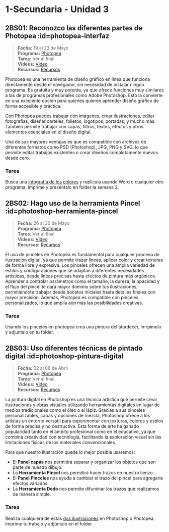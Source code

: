 # 1-Secundaria - Unidad 3

## 2BS01: Reconozco las diferentes partes de Photopea :id=photopea-interfaz

> <i class="bi bi-calendar"></i> **Fecha:** 19 al 23 de Mayo<br><i class="bi bi-window-desktop"></i> **Programa:** [Photopea](https://www.photopea.com/)<br><i class="bi bi-calendar-check"></i> **Tarea:** Ver al final<br><i class="bi bi-play-btn"></i> **Videos:** [Video](https://www.youtube.com/watch?v=DldfD9-Em8o)<br><i class="bi bi-briefcase"></i> **Recursos:** [Recursos](https://drive.google.com/drive/folders/1ywEkiDbaslISnnfEnSUkhao_UwtqnLgy?usp=sharing)

Photopea es una herramienta de diseño gráfico en línea que funciona directamente desde el navegador, sin necesidad de instalar ningún programa. Es gratuita y muy potente, ya que ofrece funciones muy similares a las de programas profesionales como Adobe Photoshop. Esto la convierte en una excelente opción para quienes quieren aprender diseño gráfico de forma accesible y práctica.

Con Photopea puedes trabajar con imágenes, crear ilustraciones, editar fotografías, diseñar carteles, folletos, logotipos, portadas, y mucho más. También permite trabajar con capas, filtros, textos, efectos y otros elementos esenciales en el diseño digital.

Una de sus mayores ventajas es que es compatible con archivos de diferentes formatos como PSD (Photoshop), JPG, PNG y SVG, lo que permite editar trabajos existentes o crear diseños completamente nuevos desde cero.

### Tarea

Busca una [infografía de los colores](https://www.google.com/search?q=infografia+del+color) y replícala usando Word o cualquier otro programa, imprime y preséntalo en folder la semana 2.

## 2BS02: Hago uso de la herramienta Pincel :id=photoshop-herramienta-pincel

> <i class="bi bi-calendar"></i> **Fecha:** 26 al 30 de Mayo<br><i class="bi bi-window-desktop"></i> **Programa:** [Photopea](https://www.photopea.com/)<br><i class="bi bi-calendar-check"></i> **Tarea:** Ver al final<br><i class="bi bi-play-btn"></i> **Videos:** [Video](https://www.youtube.com/watch?v=1N4muWPsVY4)<br><i class="bi bi-briefcase"></i> **Recursos:** [Recursos](https://drive.google.com/drive/folders/1ywEkiDbaslISnnfEnSUkhao_UwtqnLgy?usp=sharing)

El uso de pinceles en Photopea es fundamental para cualquier proceso de ilustración digital, ya que permite trazar líneas, aplicar color y crear texturas de forma libre y expresiva. Los pinceles ofrecen una amplia variedad de estilos y configuraciones que se adaptan a diferentes necesidades artísticas, desde líneas precisas hasta efectos de pintura más orgánicos. Aprender a controlar parámetros como el tamaño, la dureza, la opacidad y el flujo del pincel te dará mayor dominio sobre tus ilustraciones, permitiéndote trabajar desde bocetos iniciales hasta detalles finales con mayor precisión. Además, Photopea es compatible con pinceles personalizados, lo que amplía aún más las posibilidades creativas.

### Tarea

Usando los pinceles en photopea crea una pintura del atardecer, imrpímelo y adjuntalo en tu folder.

<div class="currentTheme">

## 2BS03: Uso diferentes técnicas de pintado digital :id=photoshop-pintura-digital

> <i class="bi bi-calendar"></i> **Fecha:** 02 al 06 de Abril<br><i class="bi bi-window-desktop"></i> **Programa:** [Photopea](https://www.photopea.com/)<br><i class="bi bi-calendar-check"></i> **Tarea:** Ver al final<br><i class="bi bi-play-btn"></i> **Videos:** [Video](https://www.youtube.com/watch?v=XOmE221YABU)<br><i class="bi bi-briefcase"></i> **Recursos:** [Recursos](https://drive.google.com/drive/folders/1ywEkiDbaslISnnfEnSUkhao_UwtqnLgy?usp=sharing)

La pintura digital en Photoshop es una técnica artística que permite crear ilustraciones y obras visuales utilizando herramientas digitales en lugar de medios tradicionales como el óleo o el lápiz. Gracias a sus pinceles personalizables, capas y opciones de mezcla, Photoshop ofrece a los artistas un entorno versátil para experimentar con texturas, colores y estilos de forma precisa y no destructiva. Esta forma de arte ha ganado popularidad tanto en el ámbito profesional como en el educativo, ya que combina creatividad con tecnología, facilitando la exploración visual sin las limitaciones físicas de los materiales convencionales.

Para que nuestro ilustración quede lo mejor posible usaremos:

- <span class="badge badge-photoshop"><i class="bi bi-layers icon"></i></span> El **Panel capas** nos permitirá separar y organizar los objetos que son parte de nuestro dibujo.
- <span class="badge badge-photoshop"><i class="bi bi-brush icon"></i></span> La **Herramienta Pincel** nos permitirá hacer trazos en nuestro lienzo.
- <span class="badge badge-photoshop"><i class="bi bi-brush icon"></i></span> El **Panel Pinceles** nos ayuda a cambiar el trazo del pincel para agregarle efectos variados.
- <span class="badge badge-photoshop"><i class="bi bi-hand-index icon"></i></span> La **Herramienta Dedo** nos permite difuminar los trazos que realizamos de manera simple.

### Tarea

Realiza cualquiera de estas [dos ilustraciones](https://static.brusheezy.com/system/resources/previews/000/048/617/original/african-sunrise-landscape-wallpaper-and-brush-pack-photoshop-backgrounds.jpg) en Photoshop o Photopea. Imprime tu trabajo y adjúntalo en el folder.

</div>
